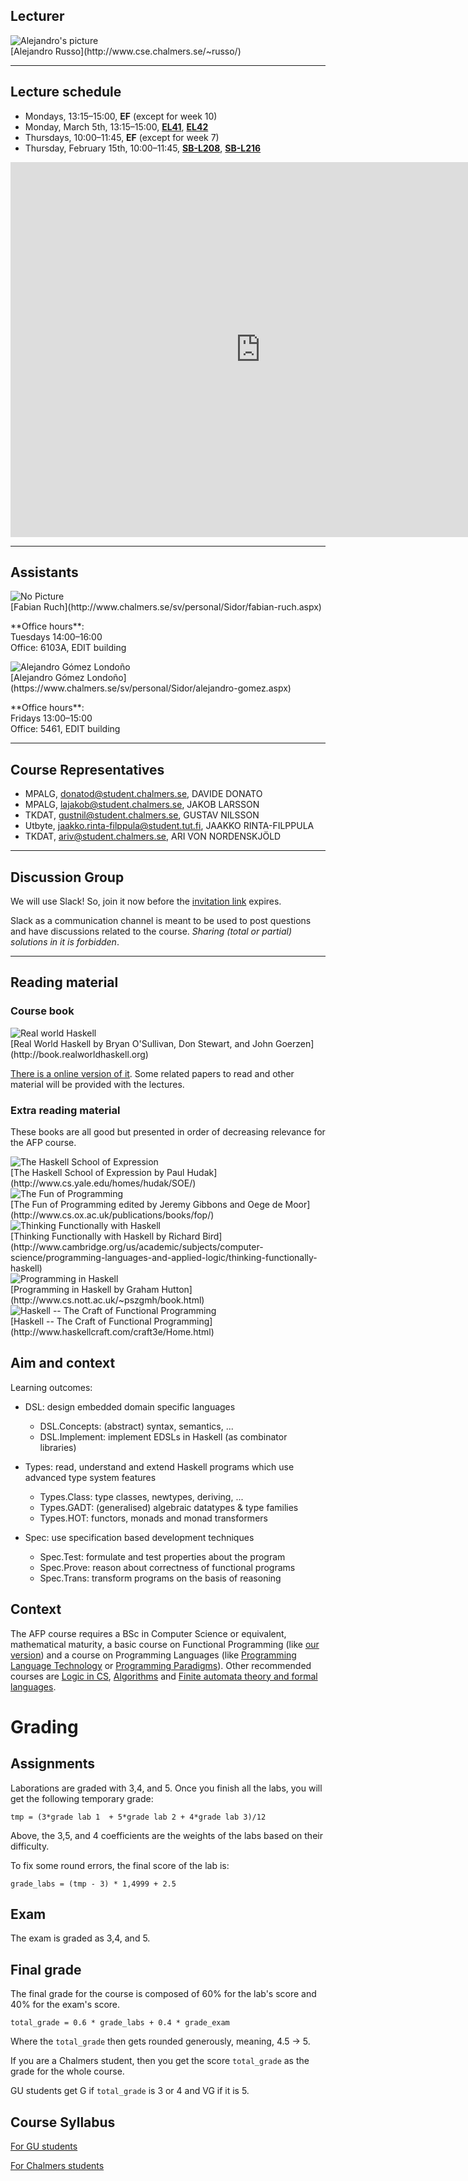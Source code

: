 <!-- Added weird extra section, because otherwise Alejandro's does not appear -->
<!-- ## Empty -->
<!-- --- -->

## Lecturer

<div class="row">
  <div class="col-sm-2 col-xs-6 text-center">
    <div class="thumbnail">
      <img class="img-no-resize"
           src="http://www.cse.chalmers.se/~russo/_files/ale2.jpg"
           alt="Alejandro's picture">
      <div class="caption">
        [Alejandro Russo](http://www.cse.chalmers.se/~russo/)
      </div>
    </div>
  </div>
</div>

---

## Lecture schedule

* Mondays, 13:15&ndash;15:00, **EF** (except for week 10)
* Monday, March 5th, 13:15&ndash;15:00,
  **[EL41](http://maps.chalmers.se/#72992330-dc2b-4923-a832-84d3cd97746d)**,
  **[EL42](http://maps.chalmers.se/#a3231f8a-0581-435e-9461-567ff1cafaf5)**
* Thursdays, 10:00&ndash;11:45, **EF** (except for week 7)
* Thursday, February 15th, 10:00&ndash;11:45,
  **[SB-L208](http://maps.chalmers.se/#31ac4c6e-d44e-47ed-a5cf-1c81d0870912)**,
  **[SB-L216](http://maps.chalmers.se/#c0ae3c8a-e32c-4d2f-9f43-7f589a28c980)**

<div class="embed-responsive embed-responsive-16by9">
  <iframe class="embed-responsive-item"
  src="https://se.timeedit.net/web/chalmers/db1/public/riqvZQY75ZXZ07Qy6Y7Q16706QZ336Q5q090551Q0Yo4og6.html"
         style="border: 0" width="800" height="600" frameborder="0"
         scrolling="yes">
</iframe>
</div>

---

## Assistants

<div class="row">
  <div class="col-sm-3 col-xs-6 text-center">
    <div class="thumbnail">
      <img class="img-no-resize"
           src=""
           alt="No Picture">
      <div class="caption">
        [Fabian Ruch](http://www.chalmers.se/sv/personal/Sidor/fabian-ruch.aspx)
        <p>**Office hours**:<br>
          Tuesdays 14:00&ndash;16:00<br>
          Office: 6103A, EDIT building</p>
      </div>
    </div>
  </div>
  <div class="col-sm-3 col-xs-6 text-center">
    <div class="thumbnail">
      <img class="img-no-resize"
            src=""
            alt="Alejandro Gómez Londoño">
      <div class="caption">
        [Alejandro Gómez Londoño](https://www.chalmers.se/sv/personal/Sidor/alejandro-gomez.aspx)
        <p>**Office hours**:<br>
          Fridays 13:00&ndash;15:00<br>
          Office: 5461, EDIT building</p>
      </div>
    </div>
  </div>
</div>

---

## Course Representatives

* MPALG, donatod@student.chalmers.se, DAVIDE DONATO
* MPALG, lajakob@student.chalmers.se, JAKOB LARSSON
* TKDAT, gustnil@student.chalmers.se, GUSTAV NILSSON
* Utbyte, jaakko.rinta-filppula@student.tut.fi, JAAKKO RINTA-FILPPULA
* TKDAT, ariv@student.chalmers.se, ARI VON NORDENSKJÖLD

---

## Discussion Group

We will use Slack! So, join it now before the [invitation link](https://join.slack.com/t/afp-chalmers/shared_invite/enQtMjk4NTk5Mzk2MzI1LWRjYjAxMDlhNzU1M2ViZmQ2NzQ2ZDQ5ZjgxODA4NmQ1ZTk3ZjRjYWQyZGIyZmZjOTg1NWM3OWYwMmVjMjhjODA) expires.

Slack as a communication channel is meant to be used to post questions and have
discussions related to the course. *Sharing (total or partial) solutions in it
is forbidden*.

---

## Reading material

### Course book

<div class="col-sm-2 col-xs-6 text-center">
	<div class="thumbnail">
		<img class="img-no-resize"
                src="http://book.realworldhaskell.org/support/rwh-200.jpg"
                alt="Real world Haskell">
		<div class="caption">
			[Real World Haskell by Bryan
O'Sullivan, Don Stewart, and John Goerzen](http://book.realworldhaskell.org)
		  </div>
	</div>
</div>

[There is a online version of it](http://book.realworldhaskell.org/read/).
Some related papers to read and other
material will be provided with the lectures.

<!-- Trick to avoid wrapping around more text than it should -->
<div class="row">

</div>

### Extra reading material


These books are all good but presented in order of decreasing relevance for the
AFP course.

<div class="row">

<div class="col-sm-2 col-xs-6 text-center">
	<div class="thumbnail">
		<img class="img-no-resize"
                src="http://www.cs.yale.edu/homes/hudak/SOE/SOECover.gif"
                alt="The Haskell School of Expression">
		<div class="caption">
			[The Haskell School of Expression by Paul Hudak](http://www.cs.yale.edu/homes/hudak/SOE/)
		  </div>
	</div>
</div>

<div class="col-sm-2 col-xs-6 text-center">
	<div class="thumbnail">
		<img class="img-no-resize"
                src="http://www.cs.ox.ac.uk/publications/books/fop/fop.gif"
                alt="The Fun of Programming">
		<div class="caption">
			[The Fun of Programming edited by Jeremy Gibbons and Oege de Moor](http://www.cs.ox.ac.uk/publications/books/fop/)
		  </div>
	</div>
</div>

<div class="col-sm-2 col-xs-6 text-center">
	<div class="thumbnail">
		<img class="img-no-resize"
                src="http://assets.cambridge.org/97811074/52640/cover/9781107452640.jpg"
                alt="Thinking Functionally with Haskell">
		<div class="caption">
		[Thinking Functionally with Haskell by Richard Bird](http://www.cambridge.org/us/academic/subjects/computer-science/programming-languages-and-applied-logic/thinking-functionally-haskell)
		  </div>
	</div>
</div>


<div class="col-sm-2 col-xs-6 text-center">
	<div class="thumbnail">
		<img class="img-no-resize"
                src="http://www.cs.nott.ac.uk/~pszgmh/cover-med.jpg"
                alt="Programming in Haskell">
		<div class="caption">
			[Programming in Haskell by Graham Hutton](http://www.cs.nott.ac.uk/~pszgmh/book.html)
		  </div>
	</div>
</div>

<div class="col-sm-2 col-xs-6 text-center">
	<div class="thumbnail">
		<img class="img-no-resize"
                src="http://www.haskellcraft.com/craft3e/Home_files/shapeimage_2.png"
                alt="Haskell -- The Craft of Functional Programming">
		<div class="caption">
			[Haskell -- The Craft of Functional Programming](http://www.haskellcraft.com/craft3e/Home.html)
		  </div>
	</div>
</div>


</div>


## Aim and context

Learning outcomes:

* DSL: design embedded domain specific languages
  - DSL.Concepts: (abstract) syntax, semantics, ...
  - DSL.Implement: implement EDSLs in Haskell (as combinator libraries)

* Types: read, understand and extend Haskell programs which use advanced type system features
  - Types.Class: type classes, newtypes, deriving, ...
  - Types.GADT: (generalised) algebraic datatypes & type families
  - Types.HOT: functors, monads and monad transformers

* Spec: use specification based development techniques
  - Spec.Test: formulate and test properties about the program
  - Spec.Prove: reason about correctness of functional programs
  - Spec.Trans: transform programs on the basis of reasoning

## Context

The AFP course requires a BSc in Computer Science or equivalent, mathematical
maturity, a basic course on Functional Programming (like [our
version](https://www.student.chalmers.se/sp/course?course_id=20841)) and a
course on Programming Languages (like [Programming Language
Technology](https://www.student.chalmers.se/sp/course?course_id=20880) or
[Programming
Paradigms](https://www.student.chalmers.se/sp/course?course_id=20742)). Other
recommended courses are [Logic in
CS](https://www.student.chalmers.se/sp/course?course_id=19994),
[Algorithms](https://www.student.chalmers.se/sp/course?course_id=21111) and
[Finite automata theory and formal
languages](https://www.student.chalmers.se/sp/course?course_id=20875).

# Grading

## Assignments

Laborations are graded with 3,4, and 5.  Once you finish all the labs, you will
get the following temporary grade:

```
tmp = (3*grade lab 1  + 5*grade lab 2 + 4*grade lab 3)/12
```

Above, the 3,5, and 4 coefficients are the weights of the labs based on their
difficulty.

To fix some round errors, the final score of the lab is:

```
grade_labs = (tmp - 3) * 1,4999 + 2.5
```

## Exam

The exam is graded as 3,4, and 5.

## Final grade

The final grade for the course is composed of 60% for the lab's score and 40% for
the exam's score.

```
total_grade = 0.6 * grade_labs + 0.4 * grade_exam
```

Where the `total_grade` then gets rounded generously, meaning, 4.5 -> 5.

If you are a Chalmers student, then you get the score `total_grade` as the grade
for the whole course.

GU students get G if `total_grade` is 3 or 4 and VG if it is 5.

## Course Syllabus

[For GU students](http://kursplaner.gu.se/english/dit260.pdf)

[For Chalmers students](https://www.student.chalmers.se/sp/course?course_id=25054)
